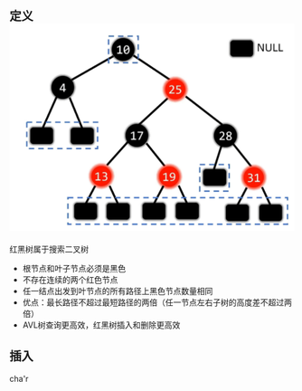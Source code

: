 ## 定义![输入图片说明](/imgs/2025-02-25/MIqGRKa0bdLI99uF.png)
红黑树属于搜索二叉树

 - 根节点和叶子节点必须是黑色
 - 不存在连续的两个红色节点
 - 任一结点出发到叶节点的所有路径上黑色节点数量相同
 - 优点：最长路径不超过最短路径的两倍（任一节点左右子树的高度差不超过两倍）
 - AVL树查询更高效，红黑树插入和删除更高效

## 插入
cha'r

<!--stackedit_data:
eyJoaXN0b3J5IjpbLTQyOTQwODQ1MV19
-->